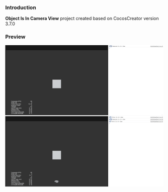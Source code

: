 ### Introduction
**Object Is In Camera View** project created based on CocosCreator version 3.7.0 

### Preview
![image](../../../gif/202203/2022030551.gif)
![image](../../../gif/202203/2022030552.gif)